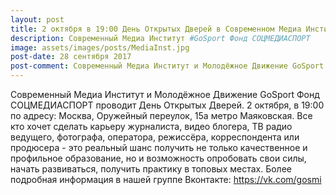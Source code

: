 ```yaml
---
layout: post
title: 2 октября в 19:00 День Открытых Дверей в Современном Медиа Институте #GoSport
description: Современный Медиа Институт #GoSport Фонд СОЦМЕДИАСПОРТ
image: assets/images/posts/MediaInst.jpg
post-date: 28 сентября 2017
post-comment: Современный Медиа Институт и Молодёжное Движение GoSport Фонд СОЦМЕДИАСПОРТ проводит День Открытых Дверей. 2 октября, в 19:00 по адресу: Москва, Оружейный переулок, 15а метро Маяковская. 
---
```


Современный Медиа Институт и Молодёжное Движение GoSport Фонд СОЦМЕДИАСПОРТ проводит День Открытых Дверей. 2 октября, в 19:00 по адресу: Москва, Оружейный переулок, 15а метро Маяковская. Все кто хочет сделать карьеру журналиста, видео блогера, ТВ радио ведущего, фотографа, оператора, режиссёра, корреспондента или продюсера - это реальный шанс получить не только качественное и профильное образование, но и возможность опробовать свои силы, начать развиваться, получить практику в топовых местах. Более подробная информация в нашей группе Вконтакте: https://vk.com/gosmi
